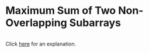 # Maximum Sum of Two Non-Overlapping Subarrays 

~~~java

~~~

Click [here](Explanation.md) for an explanation.

